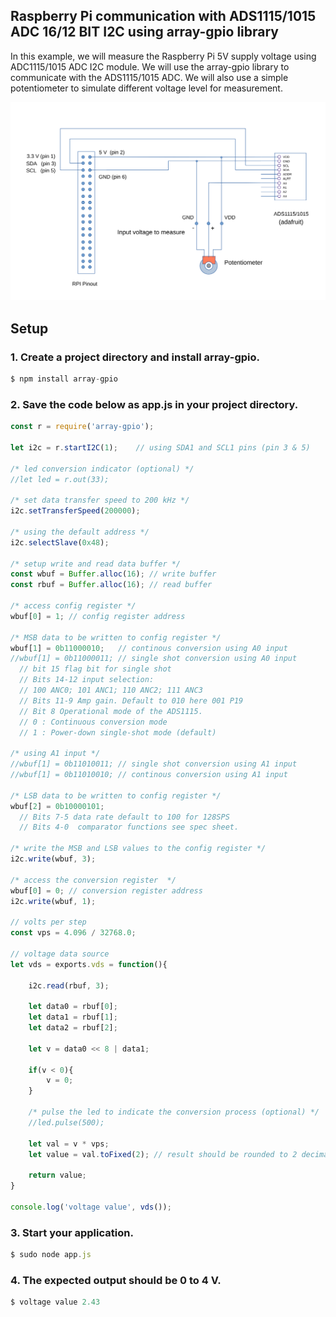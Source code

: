 
## Raspberry Pi communication with ADS1115/1015 ADC 16/12 BIT I2C using array-gpio library

In this example, we will measure the Raspberry Pi 5V supply voltage using ADC1115/1015 ADC I2C module. We will use the array-gpio library to communicate with the ADS1115/1015 ADC. We will also use a simple potentiometer to simulate different voltage level for measurement. 

![](assets/ads1115.svg)

## Setup

### 1. Create a project directory and install array-gpio.
```js
$ npm install array-gpio
```
### 2. Save the code below as app.js in your project directory.
```js
const r = require('array-gpio');

let i2c = r.startI2C(1);    // using SDA1 and SCL1 pins (pin 3 & 5)

/* led conversion indicator (optional) */
//let led = r.out(33); 

/* set data transfer speed to 200 kHz */
i2c.setTransferSpeed(200000);

/* using the default address */
i2c.selectSlave(0x48);

/* setup write and read data buffer */
const wbuf = Buffer.alloc(16); // write buffer
const rbuf = Buffer.alloc(16); // read buffer

/* access config register */
wbuf[0] = 1; // config register address 

/* MSB data to be written to config register */
wbuf[1] = 0b11000010;   // continous conversion using A0 input
//wbuf[1] = 0b11000011;	// single shot conversion using A0 input
  // bit 15 flag bit for single shot
  // Bits 14-12 input selection:
  // 100 ANC0; 101 ANC1; 110 ANC2; 111 ANC3
  // Bits 11-9 Amp gain. Default to 010 here 001 P19
  // Bit 8 Operational mode of the ADS1115.
  // 0 : Continuous conversion mode
  // 1 : Power-down single-shot mode (default)

/* using A1 input */
//wbuf[1] = 0b11010011; // single shot conversion using A1 input 
//wbuf[1] = 0b11010010;	// continous conversion using A1 input

/* LSB data to be written to config register */
wbuf[2] = 0b10000101;
  // Bits 7-5 data rate default to 100 for 128SPS
  // Bits 4-0  comparator functions see spec sheet.

/* write the MSB and LSB values to the config register */
i2c.write(wbuf, 3); 

/* access the conversion register  */
wbuf[0] = 0; // conversion register address
i2c.write(wbuf, 1);

// volts per step
const vps = 4.096 / 32768.0;

// voltage data source
let vds = exports.vds = function(){

	i2c.read(rbuf, 3);

	let data0 = rbuf[0]; 
	let data1 = rbuf[1];
	let data2 = rbuf[2];

  	let v = data0 << 8 | data1;
	
	if(v < 0){
		v = 0;	
	}
  
  	/* pulse the led to indicate the conversion process (optional) */
  	//led.pulse(500);    

	let val = v * vps;
	let value = val.toFixed(2); // result should be rounded to 2 decimal places e.g 2.34, 1.48 V

	return value;
}

console.log('voltage value', vds());

```
### 3. Start your application.
```js
$ sudo node app.js
```

### 4. The expected output should be 0 to 4 V.
```js
$ voltage value 2.43 
```


